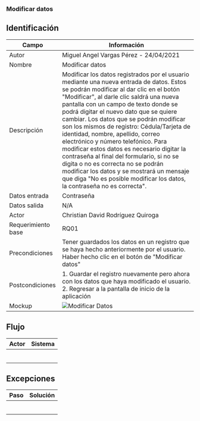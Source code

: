 ### Modificar datos
## Identificación 

| Campo | Información |
|-------|-------|
| Autor | Miguel Angel Vargas Pérez - 24/04/2021 |
| Nombre | Modificar datos |
| Descripción | Modificar los datos registrados por el usuario mediante una nueva entrada de datos. Estos se podrán modificar al dar clic en el botón "Modificar", al darle clic saldrá una nueva pantalla con un campo de texto donde se podrá digitar el nuevo dato que se quiere cambiar. Los datos que se podrán modificar son los mismos de registro: Cédula/Tarjeta de identidad, nombre, apellido, correo electrónico y número telefónico. Para modificar estos datos es necesario digitar la contraseña al final del formulario, si no se digita o no es correcta no se podrán modificar los datos y se mostrará un mensaje que diga "No es posible modificar los datos, la contraseña no es correcta".  |
| Datos entrada | Contraseña |
| Datos salida | N/A |
| Actor | Christian David Rodríguez Quiroga |
| Requerimiento base | RQ01 |
| Precondiciones | Tener guardados los datos en un registro que se haya hecho anteriormente por el usuario. Haber hecho clic en el botón de "Modificar datos" |
| Postcondiciones | 1. Guardar el registro nuevamente pero ahora con los datos que haya modificado el usuario. 2. Regresar a la pantalla de inicio de la aplicación |
| Mockup | ![Modificar Datos](https://user-images.githubusercontent.com/79241017/115972754-e16f5c00-a515-11eb-9838-ea057b02655f.png) |

## Flujo
| Actor | Sistema |
|-------|-------|
|  |  |
|  |  |
|  |  |
|  |  |
|  |  |
|  |  |


## Excepciones
| Paso | Solución |
|-------|-------|
|  |  |
|  |  |
|  |  |
|  |  |
|  |  |
|  |  |
